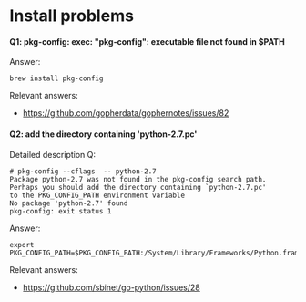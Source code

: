 # Install problems 

#### Q1: pkg-config: exec: "pkg-config": executable file not found in $PATH

Answer:
```
brew install pkg-config
```

Relevant answers:
- https://github.com/gopherdata/gophernotes/issues/82

#### Q2: add the directory containing 'python-2.7.pc'

Detailed description Q:
```
# pkg-config --cflags  -- python-2.7
Package python-2.7 was not found in the pkg-config search path.
Perhaps you should add the directory containing `python-2.7.pc'
to the PKG_CONFIG_PATH environment variable
No package 'python-2.7' found
pkg-config: exit status 1
```

Answer:
```
export PKG_CONFIG_PATH=$PKG_CONFIG_PATH:/System/Library/Frameworks/Python.framework/Versions/2.7/lib/pkgconfig
```

Relevant answers:
- https://github.com/sbinet/go-python/issues/28

